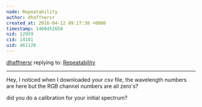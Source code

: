 ```yaml
---
node: Repeatability
author: dhaffnersr
created_at: 2016-04-12 09:17:38 +0000
timestamp: 1460452658
nid: 12959
cid: 14181
uid: 461120
---
```




[dhaffnersr](../profile/dhaffnersr) replying to: [Repeatability](../notes/viechdokter/04-11-2016/repeatability)

----
Hey, I noticed when I downloaded your csv file, the wavelength numbers are here but the RGB channel numbers are all zero's?

did you do a calibration for your initial spectrum?